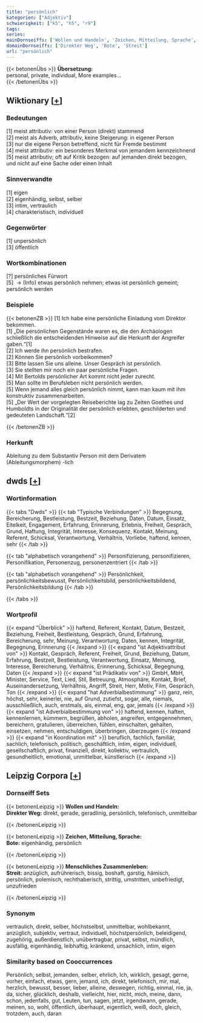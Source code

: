 ```yaml
---
title: "persönlich"
kategorien: ["Adjektiv"]
schwierigkeit: ["k5", "h5", "r9"]
tags:
series:
mainDornseiffs: ['Wollen und Handeln', 'Zeichen, Mitteilung, Sprache', 'Menschliches Zusammenleben']
domainDornseiffs: ['Direkter Weg', 'Bote', 'Streit']
url: "persönlich"
---
```


{{< betonenÜbs >}}
**Übersetzung:**  
personal, private, individual, More examples...  
{{< /betonenÜbs >}}

## Wiktionary [[+](https://de.wiktionary.org/wiki/persönlich)]

### Bedeutungen
[1] meist attributiv: von einer Person (direkt) stammend  
[2] meist als Adverb, attributiv, keine Steigerung: in eigener Person  
[3] nur die eigene Person betreffend, nicht für Fremde bestimmt  
[4] meist attributiv: ein besonderes Merkmal von jemandem kennzeichnend  
[5] meist attributiv; oft auf Kritik bezogen: auf jemanden direkt bezogen, und nicht auf eine Sache oder einen Inhalt  

### Sinnverwandte
[1] eigen  
[2] eigenhändig, selbst, selber  
[3] intim, vertraulich  
[4] charakteristisch, individuell  

### Gegenwörter
[1] unpersönlich  
[3] öffentlich  

### Wortkombinationen
[?] persönliches Fürwort  
[5]  -> (Info) etwas persönlich nehmen; etwas ist persönlich gemeint; persönlich werden  

### Beispiele
{{< betonenZB >}}
[1] Ich habe eine persönliche Einladung vom Direktor bekommen.  
[1] „Die persönlichen Gegenstände waren es, die den Archäologen schließlich die entscheidenden Hinweise auf die Herkunft der Angreifer gaben.“[1]  
[2] Ich werde ihn persönlich bestrafen.  
[2] Können Sie persönlich vorbeikommen?  
[3] Bitte lassen Sie uns alleine. Unser Gespräch ist persönlich.  
[3] Sie stellten mir noch ein paar persönliche Fragen.  
[4] Mit Bertolds persönlicher Art kommt nicht jeder zurecht.  
[5] Man sollte im Berufsleben nicht persönlich werden.  
[5] Wenn jemand alles gleich persönlich nimmt, kann man kaum mit ihm konstruktiv zusammenarbeiten.  
[5] „Der Wert der vorgelegten Reiseberichte lag zu Zeiten Goethes und Humboldts in der Originalität der persönlich erlebten, geschilderten und gedeuteten Landschaft.“[2]  

{{< /betonenZB >}}
### Herkunft
Ableitung zu dem Substantiv Person mit dem Derivatem (Ableitungsmorphem) -lich  



## dwds [[+](https://www.dwds.de/wb/persönlich)]

### Wortinformation
{{< tabs "Dwds" >}}
{{< tab "Typische Verbindungen" >}}
Begegnung, Bereicherung, Bestleistung, Bestzeit, Beziehung, Daten, Datum, Einsatz, Eitelkeit, Engagement, Erfahrung, Erinnerung, Erlebnis, Freiheit, Gespräch, Grund, Haftung, Integrität, Interesse, Konsequenz, Kontakt, Meinung, Referent, Schicksal, Verantwortung, Verhältnis, Vorliebe, haftend, kennen, sehr
{{< /tab >}}

{{< tab "alphabetisch vorangehend" >}}
Personifizierung, personifizieren, Personifikation, Personenzug, personenzentriert
{{< /tab >}}

{{< tab "alphabetisch vorangehend" >}}
Persönlichkeit, persönlichkeitsbewusst, Persönlichkeitsbild, persönlichkeitsbildend, Persönlichkeitsbildung
{{< /tab >}}

{{< /tabs >}}

### Wortprofil
{{< expand "Überblick" >}} haftend, Referent, Kontakt, Datum, Bestzeit, Beziehung, Freiheit, Bestleistung, Gespräch, Grund, Erfahrung, Bereicherung, sehr, Meinung, Verantwortung, Daten, kennen, Integrität, Begegnung, Erinnerung {{< /expand >}}
{{< expand "ist Adjektivattribut von" >}} Kontakt, Gespräch, Referent, Freiheit, Grund, Beziehung, Datum, Erfahrung, Bestzeit, Bestleistung, Verantwortung, Einsatz, Meinung, Interesse, Bereicherung, Verhältnis, Erinnerung, Schicksal, Begegnung, Daten {{< /expand >}}
{{< expand "ist Prädikativ von" >}} GmbH, MbH, Minister, Service, Text, Lied, Stil, Betreuung, Atmosphäre, Kontakt, Brief, Auseinandersetzung, Verhältnis, Angriff, Streit, Herr, Motiv, Film, Gespräch, Ton {{< /expand >}}
{{< expand "hat Adverbialbestimmung" >}} ganz, rein, höchst, sehr, keinerlei, nie, auf Grund, zutiefst, sogar, alle, niemals, ausschließlich, auch, erstmals, als, einmal, eng, gar, jemals {{< /expand >}}
{{< expand "ist Adverbialbestimmung von" >}} haftend, kennen, haften, kennenlernen, kümmern, begrüßen, abholen, angreifen, entgegennehmen, bereichern, gratulieren, überreichen, fühlen, einschalten, gehalten, einsetzen, nehmen, entschuldigen, überbringen, überzeugen {{< /expand >}}
{{< expand "in Koordination mit" >}} beruflich, fachlich, familiär, sachlich, telefonisch, politisch, geschäftlich, intim, eigen, individuell, gesellschaftlich, privat, finanziell, direkt, kollektiv, vertraulich, gesundheitlich, emotional, unmittelbar, künstlerisch {{< /expand >}}

## Leipzig Corpora [[+](https://corpora.uni-leipzig.de/en/res?word=persönlich&corpusId=deu_newscrawl-public_2018)]

### Dornseiff Sets
{{< betonenLeipzig >}}
**Wollen und Handeln:**  
**Direkter Weg:** direkt, gerade, geradlinig, persönlich, telefonisch, unmittelbar  

{{< /betonenLeipzig >}}


{{< betonenLeipzig >}}
**Zeichen, Mitteilung, Sprache:**  
**Bote:** eigenhändig, persönlich  

{{< /betonenLeipzig >}}


{{< betonenLeipzig >}}
**Menschliches Zusammenleben:**  
**Streit:** anzüglich, aufrührerisch, bissig, boshaft, garstig, hämisch, persönlich, polemisch, rechthaberisch, strittig, umstritten, unbefriedigt, unzufrieden  

{{< /betonenLeipzig >}}

### Synonym
vertraulich, direkt, selber, höchstselbst, unmittelbar, wohlbekannt, anzüglich, subjektiv, vertraut, individuell, höchstpersönlich, beleidigend, zugehörig, außerdienstlich, unübertragbar, privat, selbst, mündlich, ausfällig, eigenhändig, leibhaftig, kränkend, unsachlich, intim, eigen


### Similarity based on Cooccurrences
Persönlich, selbst, jemanden, selber, ehrlich, Ich, wirklich, gesagt, gerne, vorher, einfach, etwas, gern, jemand, ich, direkt, telefonisch, mir, mal, herzlich, bewusst, besser, lieber, alleine, deswegen, richtig, einmal, nie, ja, da, sicher, glücklich, deshalb, vielleicht, hier, nicht, mich, meine, dann, schon, jedenfalls, gut, Leuten, tun, sagen, jetzt, irgendwann, gerade, meinen, so, wohl, öffentlich, überhaupt, eigentlich, weiß, doch, gleich, trotzdem, auch, daran

